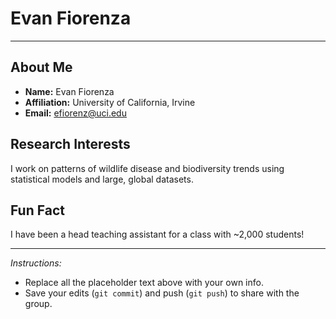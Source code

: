 # Evan Fiorenza

---

## About Me
- **Name:** Evan Fiorenza  
- **Affiliation:** University of California, Irvine  
- **Email:** efiorenz@uci.edu 

## Research Interests
I work on patterns of wildlife disease and biodiversity trends using statistical models and large, global datasets. 
## Fun Fact
I have been a head teaching assistant for a class with ~2,000 students!

---

*Instructions:*  
- Replace all the placeholder text above with your own info.  
- Save your edits (`git commit`) and push (`git push`) to share with the group.  
